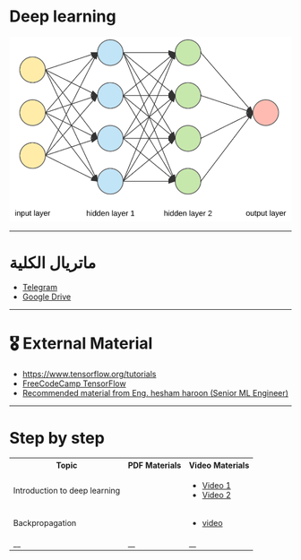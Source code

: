 # Deep learning
![NN](../img/NN1.png)

---

# ماتريال الكلية

- [Telegram](https://t.me/+UHSPQtEl5d8yMWFk)
- [Google Drive](https://drive.google.com/drive/folders/1Utco7KsOy3Wi-nYlBCSvfOxbZbKWHtZx)

---

# 🎖 External Material

- https://www.tensorflow.org/tutorials
- [FreeCodeCamp TensorFlow](https://www.freecodecamp.org/learn/machine-learning-with-python/)
- [Recommended material from Eng. hesham haroon (Senior ML Engineer)](https://github.com/h9-tect/Arabic_NLP_resources?tab=readme-ov-file)

---

# Step by step
<table>
  <tr>
    <th>Topic</th>
    <th>PDF Materials</th>
    <th>Video Materials</th>
  </tr>
  <tr>
    <td>Introduction to deep learning</td>
    <td></td>
    <td>
        <ul>
            <li><a href="https://www.youtube.com/watch?v=Jv2d9f6QpJ0&list=PLcAf0BNJq_vdJM4MJMJQy4F2jc_-GKUdi">Video 1</a></li>
            <li><a href="https://www.youtube.com/watch?v=kheimHy1AxQ&list=PLcAf0BNJq_vdJM4MJMJQy4F2jc_-GKUdi&index=2">Video 2</a></li>
        </ul>
    </td>
  </tr>
    <tr>
    <td>Backpropagation</td>
    <td></td>
    <td>
      <ul>
        <li><a href="https://www.youtube.com/watch?v=7lIF45KvGy4&list=PLcAf0BNJq_vdJM4MJMJQy4F2jc_-GKUdi&index=5">video</a></li>
      </ul>
    </td>
  </tr>
  <tr>
    <td>__</td>
    <td>__</td>
    <td>__</td>
  </tr>
</table>